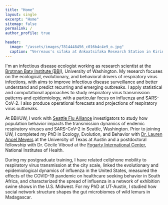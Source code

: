 ```yaml
---
title: "Home"
layout: single
excerpt: "Home"
sitemap: false
permalink: /
author_profile: true

header:
  image: "/assets/images/7814448456_c016b4c4e9_o.jpg"
  caption: "Verreaux's sifaka at Ankoatsifaka Research Station in Kirindy Mitea National Park, Madagascar. Photo by Amanda Perofsky"
---
```


I'm an infectious disease ecologist working as research scientist at the [Brotman Baty Institute (BBI)](https://brotmanbaty.org/), University of Washington. My research focuses on the ecological, evolutionary, and behavioral drivers of respiratory virus infections, with aims to improve infectious disease surveillance and better understand and predict recurring and emerging outbreaks. I apply statistical and computational approaches to study respiratory virus transmission patterns and epidemiology, with a particular focus on influenza and SARS-CoV-2. I also produce operational forecasts and projections of respiratory virus outbreaks.

At BBI/UW, I work with [Seattle Flu Alliance](https://seattleflu.org/) investigators to study how population behavior impacts the transmission dynamics of endemic respiratory viruses and SARS-CoV-2 in Seattle, Washington. Prior to joining UW, I completed my PhD in Ecology, Evolution, and Behavior with [Dr. Lauren Ancel Meyers](http://www.bio.utexas.edu/research/meyers/) at the University of Texas at Austin and a postdoctoral fellowship with Dr. Cécile Viboud at the [Fogarty International Center](https://www.fic.nih.gov/About/Staff/Pages/epidemiology-population.aspx), National Institutes of Health.

During my postgraduate training, I have related cellphone mobility to respiratory virus transmission at the city scale, linked the evolutionary and epidemiological dynamics of influenza in the United States, measured the effects of the COVID-19 pandemic on healthcare seeking behavior in South Africa, and characterized the spread of influenza in a network of exhibition swine shows in the U.S. Midwest. For my PhD at UT-Austin, I studied how social network structure shapes the gut microbiomes of wild lemurs in Madagascar.